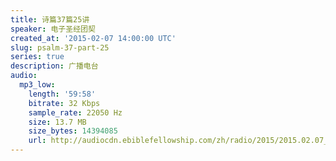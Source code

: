 ```yaml
---
title: 诗篇37篇25讲
speaker: 电子圣经团契
created_at: '2015-02-07 14:00:00 UTC'
slug: psalm-37-part-25
series: true
description: 广播电台
audio:
  mp3_low:
    length: '59:58'
    bitrate: 32 Kbps
    sample_rate: 22050 Hz
    size: 13.7 MB
    size_bytes: 14394085
    url: http://audiocdn.ebiblefellowship.com/zh/radio/2015/2015.02.07_EBF_-_Psalm_37_Part_25.mp3
---
```

